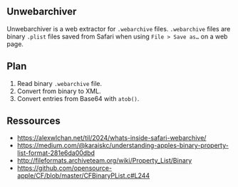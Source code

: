 Unwebarchiver
---

Unwebarchiver is a web extractor for `.webarchive` files. `.webarchive` files are binary `.plist` files saved from Safari when using `File > Save as…` on a web page.

## Plan

1. Read binary `.webarchive` file.
2. Convert from binary to XML.
3. Convert entries from Base64 with `atob()`.

## Ressources

* https://alexwlchan.net/til/2024/whats-inside-safari-webarchive/
* https://medium.com/@karaiskc/understanding-apples-binary-property-list-format-281e6da00dbd
* http://fileformats.archiveteam.org/wiki/Property_List/Binary
* https://github.com/opensource-apple/CF/blob/master/CFBinaryPList.c#L244
